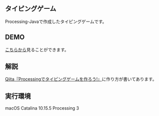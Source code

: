 ## タイピングゲーム

Processing-Javaで作成したタイピングゲームです。

## DEMO

[こちらから](https://www.youtube.com/watch?v=4050YWrO1Xg)見ることができます。

## 解説

[Qiita『Processingでタイピングゲームを作ろう!』](https://qiita.com/Mayu_snba19/items/3480f21bfb51c9497e68)に作り方が書いてあります。

## 実行環境

macOS Catalina 10.15.5
Processing 3

